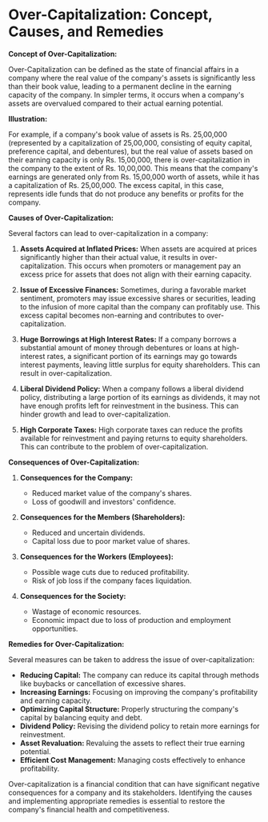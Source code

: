 # Over-Capitalization: Concept, Causes, and Remedies

**Concept of Over-Capitalization:**

Over-Capitalization can be defined as the state of financial affairs in a company where the real value of the company's assets is significantly less than their book value, leading to a permanent decline in the earning capacity of the company. In simpler terms, it occurs when a company's assets are overvalued compared to their actual earning potential.

**Illustration:**

For example, if a company's book value of assets is Rs. 25,00,000 (represented by a capitalization of 25,00,000, consisting of equity capital, preference capital, and debentures), but the real value of assets based on their earning capacity is only Rs. 15,00,000, there is over-capitalization in the company to the extent of Rs. 10,00,000. This means that the company's earnings are generated only from Rs. 15,00,000 worth of assets, while it has a capitalization of Rs. 25,00,000. The excess capital, in this case, represents idle funds that do not produce any benefits or profits for the company.

**Causes of Over-Capitalization:**

Several factors can lead to over-capitalization in a company:

1. **Assets Acquired at Inflated Prices:** When assets are acquired at prices significantly higher than their actual value, it results in over-capitalization. This occurs when promoters or management pay an excess price for assets that does not align with their earning capacity.

2. **Issue of Excessive Finances:** Sometimes, during a favorable market sentiment, promoters may issue excessive shares or securities, leading to the infusion of more capital than the company can profitably use. This excess capital becomes non-earning and contributes to over-capitalization.

3. **Huge Borrowings at High Interest Rates:** If a company borrows a substantial amount of money through debentures or loans at high-interest rates, a significant portion of its earnings may go towards interest payments, leaving little surplus for equity shareholders. This can result in over-capitalization.

4. **Liberal Dividend Policy:** When a company follows a liberal dividend policy, distributing a large portion of its earnings as dividends, it may not have enough profits left for reinvestment in the business. This can hinder growth and lead to over-capitalization.

5. **High Corporate Taxes:** High corporate taxes can reduce the profits available for reinvestment and paying returns to equity shareholders. This can contribute to the problem of over-capitalization.

**Consequences of Over-Capitalization:**

1. **Consequences for the Company:**
    * Reduced market value of the company's shares.
    * Loss of goodwill and investors' confidence.
   
2. **Consequences for the Members (Shareholders):**
    * Reduced and uncertain dividends.
    * Capital loss due to poor market value of shares.

3. **Consequences for the Workers (Employees):**
    * Possible wage cuts due to reduced profitability.
    * Risk of job loss if the company faces liquidation.

4. **Consequences for the Society:**
    * Wastage of economic resources.
    * Economic impact due to loss of production and employment opportunities.

**Remedies for Over-Capitalization:**

Several measures can be taken to address the issue of over-capitalization:
- **Reducing Capital:** The company can reduce its capital through methods like buybacks or cancellation of excessive shares.
- **Increasing Earnings:** Focusing on improving the company's profitability and earning capacity.
- **Optimizing Capital Structure:** Properly structuring the company's capital by balancing equity and debt.
- **Dividend Policy:** Revising the dividend policy to retain more earnings for reinvestment.
- **Asset Revaluation:** Revaluing the assets to reflect their true earning potential.
- **Efficient Cost Management:** Managing costs effectively to enhance profitability.

Over-capitalization is a financial condition that can have significant negative consequences for a company and its stakeholders. Identifying the causes and implementing appropriate remedies is essential to restore the company's financial health and competitiveness.